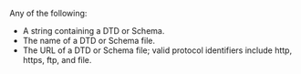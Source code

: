Any of the following:

 - A string containing a DTD or Schema.
 - The name of a DTD or Schema file.
 - The URL of a DTD or Schema file; valid protocol identifiers include http, https, ftp, and file.